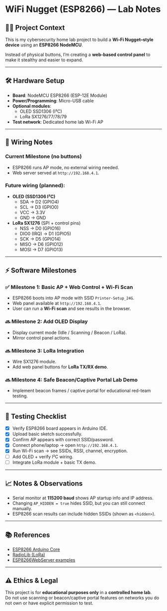 # WiFi Nugget (ESP8266) — Lab Notes

## 🧑‍💻 Project Context
This is my cybersecurity home lab project to build a **Wi-Fi Nugget–style device** using an **ESP8266 NodeMCU**.  

Instead of physical buttons, I’m creating a **web-based control panel** to make it stealthy and easier to expand.

---

## 🛠️ Hardware Setup
- **Board**: NodeMCU ESP8266 (ESP-12E Module)
- **Power/Programming**: Micro-USB cable
- **Optional modules**:
  - OLED SSD1306 (I²C)
  - LoRa SX1276/77/78/79
- **Test network**: Dedicated home lab Wi-Fi AP

---

## 🔌 Wiring Notes
### Current Milestone (no buttons)
- ESP8266 runs AP mode, no external wiring needed.
- Web server served at `http://192.168.4.1`.

### Future wiring (planned):
- **OLED (SSD1306 I²C)**  
  - SDA → D2 (GPIO4)  
  - SCL → D3 (GPIO0)  
  - VCC → 3.3V  
  - GND → GND  
- **LoRa SX1276** (SPI + control pins)  
  - NSS → D0 (GPIO16)  
  - DIO0 (IRQ) → D1 (GPIO5)  
  - SCK → D5 (GPIO14)  
  - MISO → D6 (GPIO12)  
  - MOSI → D7 (GPIO13)  

---

## ⚡ Software Milestones

### ✅ Milestone 1: Basic AP + Web Control + Wi-Fi Scan
- ESP8266 boots into AP mode with SSID `Printer-Setup_24G`.
- Web panel available at `http://192.168.4.1`.
- User can run a **Wi-Fi scan** and see results in the browser.

### 🔜 Milestone 2: Add OLED Display
- Display current mode (Idle / Scanning / Beacon / LoRa).
- Mirror control panel actions.

### 🔜 Milestone 3: LoRa Integration
- Wire SX1276 module.
- Add web panel buttons for **LoRa TX/RX demo**.

### 🔜 Milestone 4: Safe Beacon/Captive Portal Lab Demo
- Implement beacon frames / captive portal for educational red-team testing.

---

## 🧪 Testing Checklist
- [x] Verify ESP8266 board appears in Arduino IDE.  
- [x] Upload basic sketch successfully.  
- [x] Confirm AP appears with correct SSID/password.  
- [x] Connect phone/laptop → open `http://192.168.4.1`.  
- [x] Run Wi-Fi scan → see SSIDs, RSSI, channel, encryption.  
- [ ] Add OLED + verify I²C wiring.  
- [ ] Integrate LoRa module + basic TX demo.  

---

## 📈 Notes & Observations
- Serial monitor at **115200 baud** shows AP startup info and IP address.
- Changing `AP_HIDDEN = true` hides SSID, but you can still connect manually.
- ESP8266 scan results can include hidden SSIDs (shown as `<hidden>`).

---

## 📚 References
- [ESP8266 Arduino Core](https://github.com/esp8266/Arduino)
- [RadioLib (LoRa)](https://github.com/jgromes/RadioLib)
- [ESP8266WebServer examples](https://github.com/esp8266/Arduino/tree/master/libraries/ESP8266WebServer/examples)

---

## ⚠️ Ethics & Legal
This project is for **educational purposes only** in a **controlled home lab**.  
Do not use scanning or beacon/captive portal features on networks you do not own or have explicit permission to test.